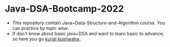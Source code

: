 # Java-DSA-Bootcamp-2022
 
- This repository contain Java+Data-Structure-and-Algorithm course. You can practice by topic wise.
- If don't know about basic java+DSA and want to learn basic to advance, so here you go [kunal kushwaha ](https://www.youtube.com/watch?v=rZ41y93P2Qo&list=PL9gnSGHSqcnr_DxHsP7AW9ftq0AtAyYqJ).
 
